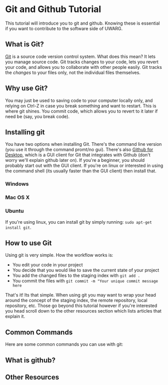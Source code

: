 # Git and Github Tutorial

This tutorial will introduce you to git and github. Knowing these is essential if you want to contribute to the software side of UWARG.

## What is Git?

[Git](https://git-scm.com/) is a source code version control system. What does this mean? It lets you manage source code. Git tracks changes to your code, lets you revert your code, and allows you to collaborate with other people easily.  Git tracks the *changes* to your files only, not the individual files themselves.

## Why use Git?

You may just be used to saving code to your computer locally only, and relying on Ctrl-Z in case you break something and want to restart. This is where git shines. You commit code, which allows you to revert to it later if need be (say, you break code).

## Installing git

You have two options when installing Git. There's the command line version (you use it through the command promt/no gui). There's also [Github for Desktop](https://desktop.github.com/), which is a GUI client for Git that integrates with Github (don't worry we'll explain github later on). If you're a beginner, you should probably start out with the GUI client. If you're on linux or interested in using the command shell (its usually faster than the GUI client) then install that.

### Windows

### Mac OS X




### Ubuntu
If you're using linux, you can install git by simply running:
`sudo apt-get install git`. 


## How to use Git

Using git is very simple. How the workflow works is:

- You edit your code in your project
- You decide that you would like to save the current state of your project
- You add the changed files to the staging index with `git add .`
- You commit the files with `git commit -m "Your unique commit message here`

That's it! Its that simple. When using git you may want to wrap your head around the concept of the staging index, the remote repository, local repository, etc. Those go beyond this tutorial however if you're interested you head scroll down to the other resources section which lists articles that explain it.

## Common Commands

Here are some common commands you can use with git:



## What is github?

## Other Resources
